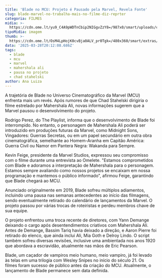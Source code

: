 ```yaml
---
title: 'Blade no MCU: Projeto é Pausado pela Marvel, Revela Fonte'
slug: blade-marvel-no-trabalha-mais-no-filme-diz-reprter
categoria: FILMES
midia: >-
  https://cdn.ome.lt/yu9_C4A9pWDTnCbip2NIGgvZzY8=/987x0/smart/uploads/conteudo/fotos/blade-mcu.png
tipoMidia: imagem
thumb: >-
  https://cdn.ome.lt/OsM4LpHojK0cvBja0ALV_pr0Tgk=/480x360/smart/extras/conteudos/blade.webp
data: '2025-03-28T20:12:08.686Z'
tags:
  - blade
  - mcu
  - marvel
  - mahershala ali
  - pausa no projeto
  - chad stahelski
author: Ana Luiza
---
```


A trajetória de Blade no Universo Cinematográfico da Marvel (MCU) enfrenta mais um revés. Após rumores de que Chad Stahelski dirigiria o filme estrelado por Mahershala Ali, novas informações sugerem que a Marvel pausou o desenvolvimento do projeto.

Rodrigo Perez, do The Playlist, informa que o desenvolvimento de Blade foi interrompido. No entanto, o personagem de Mahershala Ali poderá ser introduzido em produções futuras da Marvel, como Midnight Sons, Vingadores: Guerras Secretas, ou em um papel secundário em outra obra cinematográfica, semelhante ao Homem-Aranha em Capitão América: Guerra Civil ou Namor em Pantera Negra: Wakanda para Sempre.

Kevin Feige, presidente da Marvel Studios, expressou seu compromisso com o filme durante uma entrevista ao Omelete. "Estamos comprometidos com Blade e adoramos a interpretação de Mahershala para o personagem. Estamos sempre avaliando como nossos projetos se encaixam em nossa programação e mantemos o público informado", afirmou Feige, garantindo que Blade chegará ao MCU.

Anunciado originalmente em 2019, Blade sofreu múltiplos adiamentos, incluindo uma pausa nas semanas antecedentes ao início das filmagens, sendo eventualmente retirado do calendário de lançamentos da Marvel. O projeto passou por várias trocas de roteiristas e perdeu membros chave de sua equipe.

O projeto enfrentou uma troca recente de diretores, com Yann Demange deixando o cargo após desentendimentos criativos com Mahershala Ali. Antes de Demange, Bassim Tariq havia deixado a direção, e Aaron Pierre foi retirado do elenco, que ainda inclui Ali, Mia Goth e Delroy Lindo. O script também sofreu diversas revisões, inclusive uma ambientada nos anos 1920 que abordava a escravidão, atualmente nas mãos de Eric Pearson.

Blade, um caçador de vampiros meio humano, meio vampiro, já foi levado às telas em uma trilogia com Wesley Snipes no início do século 21. Os filmes foram sucesso de público antes da criação do MCU. Atualmente, o lançamento de Blade permanece sem data definida.
